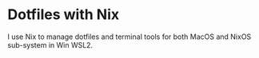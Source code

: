 
# Dotfiles with Nix

I use Nix to manage dotfiles and terminal tools for both MacOS and NixOS sub-system in Win WSL2.

